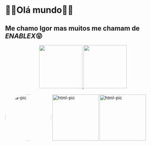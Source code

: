 <h1>🐱‍👤Olá mundo🐱‍👤</h1>
  <h2>Me chamo Igor mas muitos me chamam de <i>ENABLEX</i>😝</h2>

<div align="center">
  <a href="https://github.com/1enablex">
  <img height="140em" src="https://github-readme-stats.vercel.app/api?username=1enablex&show_icons=true&theme=dracula&include_all_commits=true&count_private=true"/>
  <img height="140em" src="https://github-readme-stats.vercel.app/api/top-langs/?username=1enablex&layout=compact&langs_count=7&theme=dracula"/>
</div>
<div style="display: inline_block"><br>
  <img align="left" alt="Ena-pic" height="150" style=" border-radius:500px;"
src="https://cdn.discordapp.com/attachments/946812447770157126/949102786698706944/88e60434c44d4e5414b238ed23e07d1f.jpg">
<img align="left" alt="html-pic" height="150" style=" border: radius 6px;900px;"
src="https://cdn.jsdelivr.net/gh/devicons/devicon/icons/html5/html5-original-wordmark.svg" />
<img align="left" alt="html-pic" height="150" style=" border: radius 6px;900px;"
src="https://cdn.jsdelivr.net/gh/devicons/devicon/icons/css3/css3-plain-wordmark.svg" />

</div>

